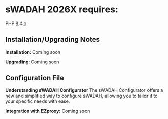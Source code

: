 # sWADAH 2026X requires:

PHP 8.4.x

## Installation/Upgrading Notes

**Installation:**
Coming soon

**Upgrading:**
Coming soon

## Configuration File

**Understanding sWADAH Configurator**
The sWADAH Configurator offers a new and simplified way to configure sWADAH, allowing you to tailor it to your specific needs with ease.

**Integration with EZproxy:**
Coming soon


